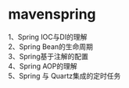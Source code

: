 # mavenspring
1、Spring IOC与DI的理解  
2、Spring Bean的生命周期  
3、Spring基于注解的配置  
4、Spring AOP的理解  
5、Spring 与 Quartz集成的定时任务  
